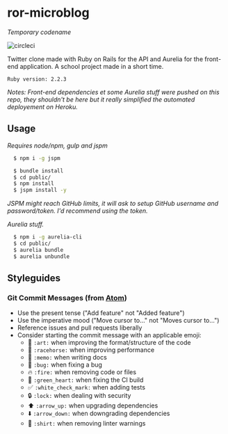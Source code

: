 # ror-microblog
*Temporary codename*

![circleci](https://circleci.com/gh/Mteuahasan/ror-microblog.svg?style=shield&circle-token=1af1aff1bff43a4498d5847795c6c0d648544772)

Twitter clone made with Ruby on Rails for the API and Aurelia for the front-end application. A school project made in a short time.

`Ruby version: 2.2.3`

*Notes: Front-end dependencies et some Aurelia stuff were pushed on this repo, they shouldn't be here but it really simplified the automated deployement on Heroku.*

## Usage

*Requires node/npm, gulp and jspm*
```sh
  $ npm i -g jspm
```

```sh
  $ bundle install
  $ cd public/
  $ npm install
  $ jspm install -y
```
*JSPM might reach GitHub limits, it will ask to setup GitHub username and password/token. I'd recommend using the token.*

*Aurelia stuff.*
```sh
  $ npm i -g aurelia-cli
  $ cd public/
  $ aurelia bundle
  $ aurelia unbundle
```


## Styleguides

### Git Commit Messages (from [Atom](https://github.com/atom/atom/blob/master/CONTRIBUTING.md))

* Use the present tense ("Add feature" not "Added feature")
* Use the imperative mood ("Move cursor to..." not "Moves cursor to...")
* Reference issues and pull requests liberally
* Consider starting the commit message with an applicable emoji:
    * :art: `:art:` when improving the format/structure of the code
    * :racehorse: `:racehorse:` when improving performance
    * :memo: `:memo:` when writing docs
    * :bug: `:bug:` when fixing a bug
    * :fire: `:fire:` when removing code or files
    * :green_heart: `:green_heart:` when fixing the CI build
    * :white_check_mark: `:white_check_mark:` when adding tests
    * :lock: `:lock:` when dealing with security
    * :arrow_up: `:arrow_up:` when upgrading dependencies
    * :arrow_down: `:arrow_down:` when downgrading dependencies
    * :shirt: `:shirt:` when removing linter warnings
